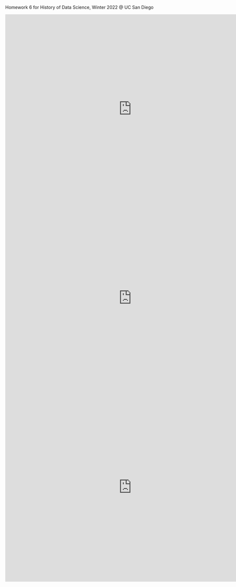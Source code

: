 Homework 6 for History of Data Science, Winter 2022 @ UC San Diego
<iframe src='https://datahub.ucsd.edu/user/amahdin/view/dsc90-2022-wi/homework/hw06/plotly-fig.html' width=800 height=600 frameBorder=0></iframe>
<iframe src='https://datahub.ucsd.edu/user/amahdin/view/dsc90-2022-wi/homework/hw06/plotly-fig-france_map.html' width=800 height=600 frameBorder=0></iframe>
<iframe src='https://datahub.ucsd.edu/user/amahdin/view/dsc90-2022-wi/homework/hw06/snow-map.html' width=800 height=600 frameBorder=0></iframe>


